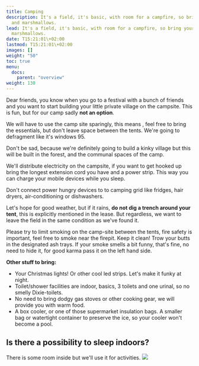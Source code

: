 ```yaml
---
title: Camping
description: It's a field, it's basic, with room for a campfire, so bring your guitar
  and marshmallows.
lead: It's a field, it's basic, with room for a campfire, so bring your guitar and
  marshmallows.
date: T15:21:01\+02:00
lastmod: T15:21:01\+02:00
images: []
weight: "50"
toc: true
menu: 
  docs:
    parent: "overview"
weight: 130
---
```

Dear friends, you know when you go to a festival with a bunch of friends and you want to start building your little private village on the campsite. This is fun, but for our camp sadly **not an option**.

We will have to use the camp site sparingly, this means , feel free to bring the essentials, but don't leave space between the tents. We're going to defragment like it's windows 95.

Don't be sad, because we're definitely going to build a kinky village but this will be built in the forest, and the communal spaces of the camp. 

We'll distribute electricity on the campsite, if you want to get hooked up bring the longest extension cord you have and a power strip. This way you can charge your mobile devices while you sleep.

Don't connect power hungry devices to to camping grid like fridges, hair dryers, air-conditioning or dishwashers.

Let's hope for good weather, but if it rains, **do not dig a trench around your tent**, this is explicitly mentioned in the lease. But regardless, we want to leave the field in the same condition as we've found it.

Please try to limit smoking on the camp-site between the tents, fire safety is important, feel free to smoke near the firepit. Keep it clean! Trow your butts in the designated ash trays. If your smoke smells a bit funny, that's fine, no need to hide it, for good karma pass it on the left hand side.

**Other stuff to bring:**

* Your Christmas lights!  Or other cool led strips. Let's make it funky at night.
* Toilet/shower facilities are indoor, basics, 3 toilets and one urinal, so no smelly Dixie-toilets.
* No need to bring dodgy gas stoves or other cooking gear, we will provide you with warm food.
* A box cooler, or one of those supermarket insulation bags. A smaller bag or watertight container to preserve the ice, so your cooler won't become a pool.

## Is there a possibility to sleep indoors?

There is some room inside but we'll use it for activities.
![](/images/tegan-mierle-unsplash.jpg)